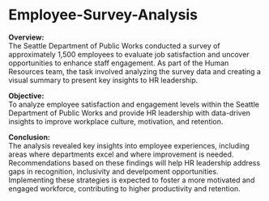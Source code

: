 # Employee-Survey-Analysis

**Overview:**  
The Seattle Department of Public Works conducted a survey of approximately 1,500 employees to evaluate job satisfaction and uncover opportunities to enhance staff engagement. As part of the Human Resources team, the task involved analyzing the survey data and creating a visual summary to present key insights to HR leadership.

**Objective:**  
To analyze employee satisfaction and engagement levels within the Seattle Department of Public Works and provide HR leadership with data-driven insights to improve workplace culture, motivation, and retention.

**Conclusion:**   
The analysis revealed key insights into employee experiences, including areas where departments excel and where improvement is needed. 
Recommendations based on these findings will help HR leadership address gaps in recognition, inclusivity and develpoment opportunities.
Implementing these strategies is expected to foster a more motivated and engaged workforce, contributing to higher productivity and retention.



